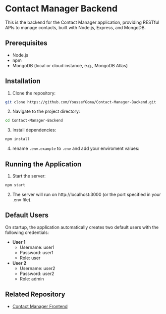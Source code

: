 # Contact Manager Backend

This is the backend for the Contact Manager application, providing RESTful APIs to manage contacts, built with Node.js, Express, and MongoDB.

## Prerequisites
* Node.js 
* npm
* MongoDB (local or cloud instance, e.g., MongoDB Atlas)

## Installation

1. Clone the repository:
```bash
git clone https://github.com/YoussefGoma/Contact-Manager-Backend.git
```

2. Navigate to the project directory:
```bash
cd Contact-Manager-Backend
```

3. Install dependencies:
```bash
npm install
```

4. rename `.env.example` to `.env` and add your enviroment values:

## Running the Application

1. Start the server:
```bash
npm start
```

2. The server will run on http://localhost:3000 (or the port specified in your .env file).

## Default Users

On startup, the application automatically creates two default users with the following credentials:

* **User 1**
   * Username: user1
   * Password: user1
   * Role: user
* **User 2**
   * Username: user2
   * Password: user2
   * Role: admin



## Related Repository
* [Contact Manager Frontend](https://github.com/YoussefGoma/Contact-Manager-Frontend)